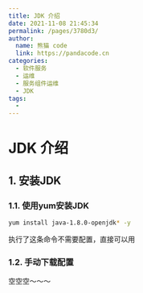 ```yaml
---
title: JDK 介绍
date: 2021-11-08 21:45:34
permalink: /pages/3780d3/
author: 
  name: 熊猫 code
  link: https://pandacode.cn
categories: 
  - 软件服务
  - 运维
  - 服务组件运维
  - JDK
tags: 
  - 
---
```


# JDK 介绍

## 1. 安装JDK

### 1.1. 使用yum安装JDK

```sh
yum install java-1.8.0-openjdk* -y
```

执行了这条命令不需要配置，直接可以用

### 1.2. 手动下载配置

空空空～～～
